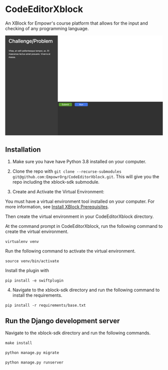 # CodeEditorXblock

An XBlock for Empowr's course platform that allows for the input and checking of any programming language.

![Code Editor Screenshot](code-editor.png)

## Installation

1. Make sure you have have Python 3.8 installed on your computer.

2. Clone the repo with `git clone --recurse-submodules git@github.com:EmpowrOrg/CodeEditorXblock.git`. This will give you the repo including the xblock-sdk submodule.

3. Create and Activate the Virtual Environment:

You must have a virtual environment tool installed on your computer. For more information, see [Install XBlock Prerequisites](https://edx.readthedocs.io/projects/xblock-tutorial/en/latest/getting_started/prereqs.html).

Then create the virtual environment in your CodeEditorXblock directory.

At the command prompt in CodeEditorXblock, run the following command to create the virtual environment.

`virtualenv venv`

Run the following command to activate the virtual environment.

`source venv/bin/activate`

Install the plugin with 

`pip install -e swiftplugin`

4. Navigate to the xblock-sdk directory and run the following command to install the requirements.

`pip install -r requirements/base.txt`

## Run the Django development server

Navigate to the xblock-sdk directory and run the following commands.

`make install`

`python manage.py migrate`

`python manage.py runserver`
